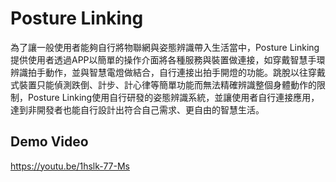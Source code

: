 # Posture Linking

為了讓一般使用者能夠自行將物聯網與姿態辨識帶入生活當中，Posture Linking提供使用者透過APP以簡單的操作介面將各種服務與裝置做連接，如穿戴智慧手環辨識拍手動作，並與智慧電燈做結合，自行連接出拍手開燈的功能。跳脫以往穿戴式裝置只能偵測跌倒、計步、計心律等簡單功能而無法精確辨識整個身體動作的限制，Posture Linking使用自行研發的姿態辨識系統，並讓使用者自行連接應用，達到非開發者也能自行設計出符合自己需求、更自由的智慧生活。

## Demo Video

https://youtu.be/1hslk-77-Ms
